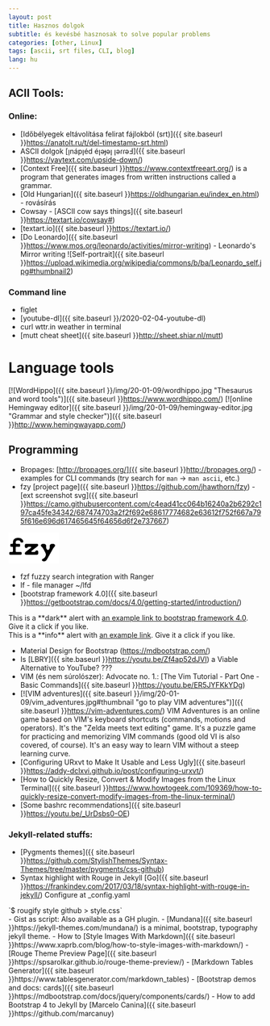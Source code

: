 ```yaml
---
layout: post
title: Hasznos dolgok 
subtitle: és kevésbé hasznosak to solve popular problems
categories: [other, Linux]
tags: [ascii, srt files, CLI, blog]
lang: hu
---
```


## ACII Tools:
### Online:
 - [Időbélyegek eltávolítása felirat fájlokból (srt)]({{ site.baseurl }}https://anatolt.ru/t/del-timestamp-srt.html)
 - ASCII dolgok [ןnápןéd éןǝɟǝן ןǝɾɾǝℲ]({{ site.baseurl }}https://yaytext.com/upside-down/)
 - [Context Free]({{ site.baseurl }}https://www.contextfreeart.org/) is a program that generates images from written instructions called a grammar. 
 - [Old Hungarian]({{ site.baseurl }}https://oldhungarian.eu/index_en.html) - rovásírás 
 - Cowsay - [ASCII cow says things]({{ site.baseurl }}https://textart.io/cowsay#)
 - [textart.io]({{ site.baseurl }}https://textart.io/)
 - [Do Leonardo]({{ site.baseurl }}https://www.mos.org/leonardo/activities/mirror-writing) - Leonardo's Mirror writing ![Self-portrait]({{ site.baseurl }}https://upload.wikimedia.org/wikipedia/commons/b/ba/Leonardo_self.jpg#thumbnail2)

### Command line
 - figlet
 - [youtube-dl]({{ site.baseurl }}/2020-02-04-youtube-dl)
 - curl wttr.in weather in terminal
 - [mutt cheat sheet]({{ site.baseurl }}http://sheet.shiar.nl/mutt)


# Language tools

[![WordHippo]({{ site.baseurl }}/img/20-01-09/wordhippo.jpg "Thesaurus and word tools")]({{ site.baseurl }}https://www.wordhippo.com/)
[![online Hemingway editor]({{ site.baseurl }}/img/20-01-09/hemingway-editor.jpg "Grammar and style checker")]({{ site.baseurl }}http://www.hemingwayapp.com/)

## Programming 
 - Bropages: [http://bropages.org/]({{ site.baseurl }}http://bropages.org/) - examples for CLI commands (try search for `man` -> `man ascii`, etc.)
 - fzy [project page]({{ site.baseurl }}https://github.com/jhawthorn/fzy) - [ext screenshot svg]({{ site.baseurl }}https://camo.githubusercontent.com/c4ead41cc064b16240a2b6292c197ca45fe34342/687474703a2f2f692e68617774682e63612f752f667a795f616e696d617465645f64656d6f2e737667) 

 <!--![gif]({{ site.baseurl }}/img/20-01-09/fzy.gif)-->

 <img src="/img/20-01-09/fzy.gif" alt="FZY"
	title="Fuzzy search with fzy" width="100" />

 - fzf fuzzy search integration with Ranger
 - lf - file manager ~/lfd
 - [bootstrap framework 4.0]({{ site.baseurl }}https://getbootstrap.com/docs/4.0/getting-started/introduction/)
 <div class="alert alert-dark" role="alert">
  This is a **dark** alert with <a href="https://getbootstrap.com/docs/4.0/components/alerts/" class="alert-link">an example link to bootstrap framework 4.0</a>. Give it a click if you like.
</div>
<div class="alert alert-info" role="alert"><i class="fa fa-exclamation-circle"></i>
  This is a **info** alert with <a href="https://getbootstrap.com/docs/4.0/components/alerts/" class="alert-link">an example link</a>. Give it a click if you like.
</div>
 
 - Material Design for Bootstrap (https://mdbootstrap.com/)
 - Is [LBRY]({{ site.baseurl }}https://youtu.be/Zf4ap52dJVI) a Viable Alternative to YouTube? ???
 - VIM (és nem súrolószer): Advocate no. 1.: [The Vim Tutorial - Part One - Basic Commands]({{ site.baseurl }}https://youtu.be/ER5JYFKkYDg)
 - [![VIM adventures]({{ site.baseurl }}/img/20-01-09/vim_adventures.jpg#thumbnail "go to play VIM adventures")]({{ site.baseurl }}https://vim-adventures.com/) VIM Adventures is an online game based on VIM's keyboard shortcuts (commands, motions and operators). It's the "Zelda meets text editing" game. It's a puzzle game for practicing and memorizing VIM commands (good old VI is also covered, of course). It's an easy way to learn VIM without a steep learning curve.
 - [Configuring URxvt to Make It Usable and Less Ugly]({{ site.baseurl }}https://addy-dclxvi.github.io/post/configuring-urxvt/)
 - [How to Quickly Resize, Convert & Modify Images from the Linux Terminal]({{ site.baseurl }}https://www.howtogeek.com/109369/how-to-quickly-resize-convert-modify-images-from-the-linux-terminal/)
 - [Some bashrc recommendations]({{ site.baseurl }}https://youtu.be/_UrDsbs0-OE)
 
### Jekyll-related stuffs:

 - [Pygments themes]({{ site.baseurl }}https://github.com/StylishThemes/Syntax-Themes/tree/master/pygments/css-github)
 - Syntax highlight with Rouge in Jekyll [Go]({{ site.baseurl }}https://frankindev.com/2017/03/18/syntax-highlight-with-rouge-in-jekyll/) Configure at _config.yaml
 <div class="alert alert-danger" role="alert">
 `$ rougify style github > style.css` 
 </div>
 - Gist as script: <script src="https://gist.github.com/parkr/c08ee0f2726fd0e3909d.js"> </script> Also available as a GH plugin.
 - [Mundana]({{ site.baseurl }}https://jekyll-themes.com/mundana/) is a minimal, bootstrap, typography jekyll theme. 
 - How to [Style Images With Markdown]({{ site.baseurl }}https://www.xaprb.com/blog/how-to-style-images-with-markdown/)
 - [Rouge Theme Preview Page]({{ site.baseurl }}https://spsarolkar.github.io/rouge-theme-preview/)
 - [Markdown Tables Generator]({{ site.baseurl }}https://www.tablesgenerator.com/markdown_tables)
 - [Bootstrap demos and docs: cards]({{ site.baseurl }}https://mdbootstrap.com/docs/jquery/components/cards/)
 - How to add Bootstrap 4 to Jekyll by [Marcelo Canina]({{ site.baseurl }}https://github.com/marcanuy)
<script id="asciicast-198975" src="https://asciinema.org/a/198975.js" async data-theme="solarized-dark"></script>
